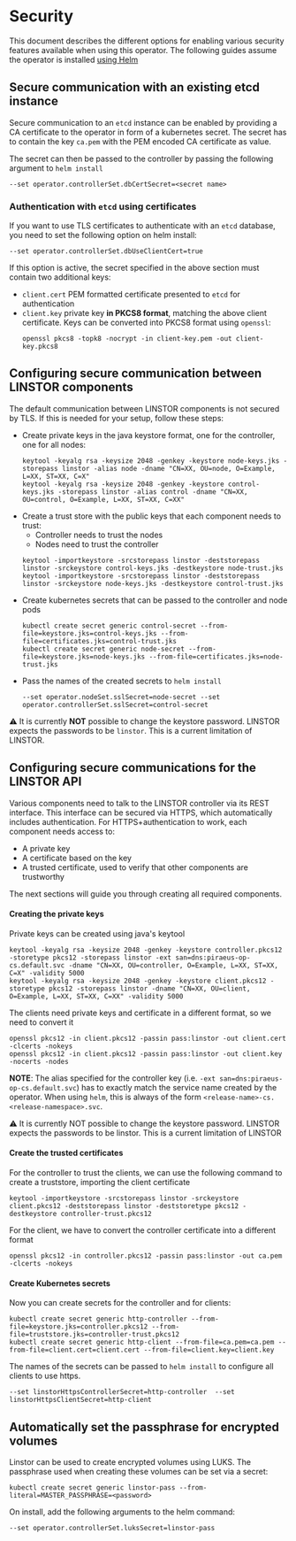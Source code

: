 # Security

This document describes the different options for enabling various security features available when
using this operator. The following guides assume the operator is installed [using Helm](../README.md#deployment-with-helm-v3-chart)

## Secure communication with an existing etcd instance

Secure communication to an `etcd` instance can be enabled by providing a CA certificate to the operator in form of a
kubernetes secret. The secret has to contain the key `ca.pem` with the PEM encoded CA certificate as value.

The secret can then be passed to the controller by passing the following argument to `helm install`
```
--set operator.controllerSet.dbCertSecret=<secret name>
```

### Authentication with `etcd` using certificates

If you want to use TLS certificates to authenticate with an `etcd` database, you need to set the following option on
helm install:
```
--set operator.controllerSet.dbUseClientCert=true
```

If this option is active, the secret specified in the above section must contain two additional keys:
* `client.cert` PEM formatted certificate presented to `etcd` for authentication
* `client.key` private key **in PKCS8 format**, matching the above client certificate.
  Keys can be converted into PKCS8 format using `openssl`:
  ```
  openssl pkcs8 -topk8 -nocrypt -in client-key.pem -out client-key.pkcs8
  ```

## Configuring secure communication between LINSTOR components

The default communication between LINSTOR components is not secured by TLS. If this is needed for your setup,
follow these steps:

* Create private keys in the java keystore format, one for the controller, one for all nodes:
  ```
  keytool -keyalg rsa -keysize 2048 -genkey -keystore node-keys.jks -storepass linstor -alias node -dname "CN=XX, OU=node, O=Example, L=XX, ST=XX, C=X"
  keytool -keyalg rsa -keysize 2048 -genkey -keystore control-keys.jks -storepass linstor -alias control -dname "CN=XX, OU=control, O=Example, L=XX, ST=XX, C=XX"
  ```
* Create a trust store with the public keys that each component needs to trust:
  * Controller needs to trust the nodes
  * Nodes need to trust the controller
  ```
  keytool -importkeystore -srcstorepass linstor -deststorepass linstor -srckeystore control-keys.jks -destkeystore node-trust.jks
  keytool -importkeystore -srcstorepass linstor -deststorepass linstor -srckeystore node-keys.jks -destkeystore control-trust.jks
  ```
* Create kubernetes secrets that can be passed to the controller and node pods
  ```
  kubectl create secret generic control-secret --from-file=keystore.jks=control-keys.jks --from-file=certificates.jks=control-trust.jks
  kubectl create secret generic node-secret --from-file=keystore.jks=node-keys.jks --from-file=certificates.jks=node-trust.jks
  ```
* Pass the names of the created secrets to `helm install`
  ```
  --set operator.nodeSet.sslSecret=node-secret --set operator.controllerSet.sslSecret=control-secret
  ```

:warning: It is currently **NOT** possible to change the keystore password. LINSTOR expects the passwords to be
`linstor`. This is a current limitation of LINSTOR.

## Configuring secure communications for the LINSTOR API

Various components need to talk to the LINSTOR controller via its REST interface. This interface can be
secured via HTTPS, which automatically includes authentication. For HTTPS+authentication to work, each component
needs access to:

* A private key
* A certificate based on the key
* A trusted certificate, used to verify that other components are trustworthy

The next sections will guide you through creating all required components.

#### Creating the private keys

Private keys can be created using java's keytool

```
keytool -keyalg rsa -keysize 2048 -genkey -keystore controller.pkcs12 -storetype pkcs12 -storepass linstor -ext san=dns:piraeus-op-cs.default.svc -dname "CN=XX, OU=controller, O=Example, L=XX, ST=XX, C=X" -validity 5000
keytool -keyalg rsa -keysize 2048 -genkey -keystore client.pkcs12 -storetype pkcs12 -storepass linstor -dname "CN=XX, OU=client, O=Example, L=XX, ST=XX, C=XX" -validity 5000
```

The clients need private keys and certificate in a different format, so we need to convert it
```
openssl pkcs12 -in client.pkcs12 -passin pass:linstor -out client.cert -clcerts -nokeys
openssl pkcs12 -in client.pkcs12 -passin pass:linstor -out client.key -nocerts -nodes
```

**NOTE**: The alias specified for the controller key (i.e. `-ext san=dns:piraeus-op-cs.default.svc`) has to exactly match the
service name created by the operator. When using `helm`, this is always of the form `<release-name>-cs.<release-namespace>.svc`.

:warning: It is currently NOT possible to change the keystore password. LINSTOR expects the passwords to be linstor. This is a current limitation of LINSTOR

#### Create the trusted certificates

For the controller to trust the clients, we can use the following command to create a truststore, importing the client certificate

```
keytool -importkeystore -srcstorepass linstor -srckeystore client.pkcs12 -deststorepass linstor -deststoretype pkcs12 -destkeystore controller-trust.pkcs12
```

For the client, we have to convert the controller certificate into a different format

```
openssl pkcs12 -in controller.pkcs12 -passin pass:linstor -out ca.pem -clcerts -nokeys
```

#### Create Kubernetes secrets

Now you can create secrets for the controller and for clients:

```
kubectl create secret generic http-controller --from-file=keystore.jks=controller.pkcs12 --from-file=truststore.jks=controller-trust.pkcs12
kubectl create secret generic http-client --from-file=ca.pem=ca.pem --from-file=client.cert=client.cert --from-file=client.key=client.key
```

The names of the secrets can be passed to `helm install` to configure all clients to use https.

```
--set linstorHttpsControllerSecret=http-controller  --set linstorHttpsClientSecret=http-client
```

## Automatically set the passphrase for encrypted volumes

Linstor can be used to create encrypted volumes using LUKS. The passphrase used when creating these volumes can
be set via a secret:

```
kubectl create secret generic linstor-pass --from-literal=MASTER_PASSPHRASE=<password>
```

On install, add the following arguments to the helm command:

```
--set operator.controllerSet.luksSecret=linstor-pass
```

